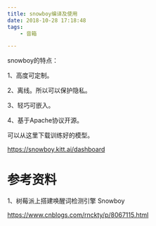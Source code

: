 ```yaml
---
title: snowboy编译及使用
date: 2018-10-28 17:18:48
tags:
	- 音箱

---
```




snowboy的特点：

1、高度可定制。

2、离线。所以可以保护隐私。

3、轻巧可嵌入。

4、基于Apache协议开源。



可以从这里下载训练好的模型。

https://snowboy.kitt.ai/dashboard





# 参考资料

1、树莓派上搭建唤醒词检测引擎 Snowboy

https://www.cnblogs.com/rnckty/p/8067115.html


